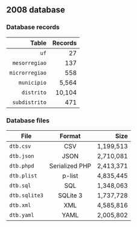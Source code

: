 ## 2008 database

### Database records

|          Table | Records |
| --------------:| -------:|
|           `uf` |      27 |
|  `mesorregiao` |     137 |
| `microrregiao` |     558 |
|    `municipio` |   5,564 |
|     `distrito` |  10,104 |
|  `subdistrito` |     471 |

### Database files

| File          | Format         |      Size |
| ------------- |:--------------:| ---------:|
| `dtb.csv`     | CSV            | 1,199,513 |
| `dtb.json`    | JSON           | 2,710,081 |
| `dtb.phpd`    | Serialized PHP | 2,413,371 |
| `dtb.plist`   | p-list         | 4,835,445 |
| `dtb.sql`     | SQL            | 1,348,063 |
| `dtb.sqlite3` | SQLite 3       | 1,737,728 |
| `dtb.xml`     | XML            | 4,585,816 |
| `dtb.yaml`    | YAML           | 2,005,802 |
